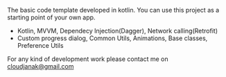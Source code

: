 The basic code template developed in kotlin. You can use this project as a starting point of your own app.


- Kotlin, MVVM, Dependecy Injection(Dagger), Network calling(Retrofit)
- Custom progress dialog, Common Utils, Animations, Base classes, Preference Utils

For any kind of development work please contact me on cloudjanak@gmail.com
